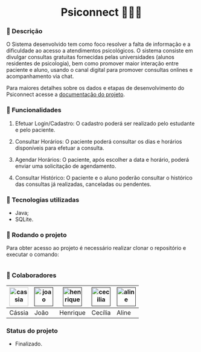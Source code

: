 <h1 align="center">Psiconnect 👩🏻‍⚕️</h1>

### 📑 Descrição

O Sistema desenvolvido tem como foco resolver a falta de informação e a dificuldade ao acesso a atendimentos psicológicos. O sistema consiste em divulgar consultas gratuitas fornecidas pelas universidades (alunos residentes de psicologia), bem como promover maior interação entre paciente e aluno, usando o canal digital para  promover consultas onlines e acompanhamento via chat.

Para maiores detalhes sobre os dados e etapas de desenvolvimento do Psiconnect acesse a [documentação do projeto](documentacao/Doc-Especificação-A3-2023-2.docx.pdf).

### 📌 Funcionalidades

1. Efetuar Login/Cadastro: O cadastro poderá ser realizado pelo estudante e pelo paciente.

2. Consultar Horários: O paciente poderá consultar os dias e horários disponíveis para efetuar a consulta.

3. Agendar Horários: O paciente, após escolher a data e horário, poderá enviar uma solicitação de agendamento.

4. Consultar Histórico: O paciente e o aluno poderão consultar o histórico das consultas já realizadas, canceladas ou pendentes.

### 🔧 Tecnologias utilizadas

- Java;
- SQLite.

### 🚀 Rodando o projeto

Para obter acesso ao projeto é necessário realizar clonar o repositório e executar o comando:

```

```

### 🤝 Colaboradores

|[<img src="/imagens/colaboradores/perfil_cassia.png" alt="cassia" width="50"/>](https://github.com/CassiaAlthman)|[<img src="https://avatars.githubusercontent.com/u/92767874?v=4" alt="joao" width="50"/>]()|[<img src="https://media.licdn.com/dms/image/D4D03AQFEMpxX0-hmMQ/profile-displayphoto-shrink_800_800/0/1696795844721?e=1707350400&v=beta&t=JNsczBl3S0aZBkex-08Tfg533LkQbFy9gWAhsqIbFMY" alt="henrique" width="50"/>]()|[<img src="https://media.licdn.com/dms/image/C4D03AQFj7L6IejW97A/profile-displayphoto-shrink_200_200/0/1627507353329?e=1707350400&v=beta&t=sii9XKteMlfLUdsym4J_gb61D6eI5TS_q_t0r8_eNoQ" alt="cecilia" width="50"/>]()|[<img src="https://media.licdn.com/dms/image/C4E03AQE0K-nvmjqhoQ/profile-displayphoto-shrink_200_200/0/1636055492734?e=1707350400&v=beta&t=jYxq6zU0bH3O2-mNPAiGHD8A-ue1qpAHGQuUkFS3Hos" alt="aline" width="50"/>]()|
|-|-|-|-|-|
|Cássia|João|Henrique|Cecília|Aline|

### Status do projeto

- Finalizado.
